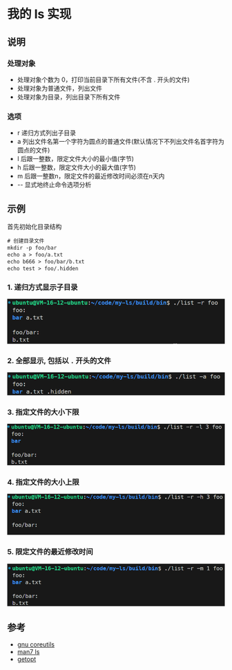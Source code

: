 # 我的 ls 实现

## 说明

### 处理对象

- 处理对象个数为 0，打印当前目录下所有文件(不含 . 开头的文件)
- 处理对象为普通文件，列出文件
- 处理对象为目录，列出目录下所有文件

### 选项

- r 递归方式列出子目录
- a 列出文件名第一个字符为圆点的普通文件(默认情况下不列出文件名首字符为圆点的文件)
- l 后跟一整数，限定文件大小的最小值(字节)
- h 后跟一整数，限定文件大小的最大值(字节)
- m 后跟一整数n，限定文件的最近修改时间必须在n天内
- -- 显式地终止命令选项分析

## 示例

首先初始化目录结构

``` shell
# 创建目录文件
mkdir -p foo/bar
echo a > foo/a.txt
echo b666 > foo/bar/b.txt
echo test > foo/.hidden
```

### 1. 递归方式显示子目录

![None](README.asset/Screenshot%202024-05-01%20220647.png)

### 2. 全部显示, 包括以 `.` 开头的文件

![None](README.asset/Screenshot%202024-05-01%20220909.png)

### 3. 指定文件的大小下限

![None](README.asset/Screenshot%202024-05-01%20221036.png)

### 4. 指定文件的大小上限

![None](README.asset/Screenshot%202024-05-01%20221157.png)

### 5. 限定文件的最近修改时间

![None](README.asset/Screenshot%202024-05-01%20221310.png)

## 参考

- [gnu coreutils](https://www.gnu.org/software/coreutils/manual/html_node/ls-invocation.html#ls-invocation)
- [man7 ls](https://man7.org/linux/man-pages/man1/ls.1.html)
- [getopt](https://man7.org/linux/man-pages/man3/getopt.3.html)
